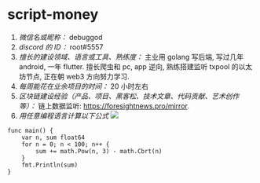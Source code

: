 # script-money

1. _微信名或昵称：_ debuggod
2. _discord 的 ID：_ root#5557
3. _擅长的建设领域、语言或工具、熟练度：_ 主业用 golang 写后端, 写过几年 android, 一年 flutter. 擅长爬虫和 pc, app 逆向, 熟练搭建监听 txpool 的以太坊节点, 正在朝 web3 方向努力学习.
4. _每周能花在业余项目的时间：_ 20 小时左右
5. _区块链建设经验（产品、项目、黑客松、技术文章、代码贡献、艺术创作等）：_ 链上数据监听: https://foresightnews.pro/mirror.
6. _用任意编程语言计算以下公式_
   ![](<https://latex.codecogs.com/svg.image?\sum_{n=1}^{100}\left&space;(n^{3}-\sqrt[3]{n}&space;\right&space;)>)

```golang
func main() {
	var n, sum float64
	for n = 0; n < 100; n++ {
		sum += math.Pow(n, 3) - math.Cbrt(n)
	}
    fmt.Println(sum)
}
```

